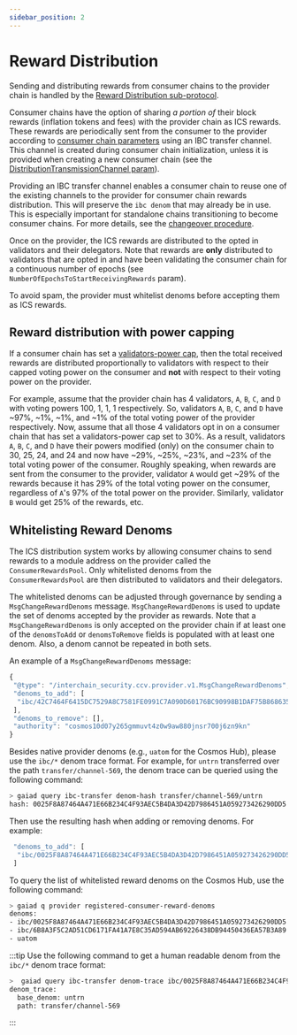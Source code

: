 ```yaml
---
sidebar_position: 2
---
```



# Reward Distribution

Sending and distributing rewards from consumer chains to the provider chain is handled by the [Reward Distribution sub-protocol](https://github.com/cosmos/ibc/blob/main/spec/app/ics-028-cross-chain-validation/overview_and_basic_concepts.md#reward-distribution).

Consumer chains have the option of sharing _a portion of_ their block rewards (inflation tokens and fees) with the provider chain as ICS rewards.
These rewards are periodically sent from the consumer to the provider according to [consumer chain parameters](../build/modules/03-consumer.md#parameters) using an IBC transfer channel.
This channel is created during consumer chain initialization, unless it is provided when creating a new consumer chain (see the [DistributionTransmissionChannel param](../build/modules/03-consumer.md#distributiontransmissionchannel)). 

Providing an IBC transfer channel enables a consumer chain to reuse one of the existing channels to the provider for consumer chain rewards distribution. 
This will preserve the `ibc denom` that may already be in use. 
This is especially important for standalone chains transitioning to become consumer chains. 
For more details, see the [changeover procedure](../consumer-development/changeover-procedure.md).

Once on the provider, the ICS rewards are distributed to the opted in validators and their delegators.
Note that rewards are **only** distributed to validators that are opted in and have been validating the consumer chain
for a continuous number of epochs (see `NumberOfEpochsToStartReceivingRewards` param).

To avoid spam, the provider must whitelist denoms before accepting them as ICS rewards.  

## Reward distribution with power capping

If a consumer chain has set a [validators-power cap](./power-shaping.md#capping-the-validator-powers), then the total received
rewards are distributed proportionally to validators with respect to their capped voting power on the consumer and **not**
with respect to their voting power on the provider.

For example, assume that the provider chain has 4 validators, `A`, `B`, `C`, and `D` with voting powers 100, 1, 1, 1 respectively.
So, validators `A`, `B`, `C`, and `D` have ~97%, ~1%, ~1%, and ~1% of the total voting power of the provider respectively.
Now, assume that all those 4 validators opt in on a consumer chain that has set a validators-power cap set to 30%.
As a result, validators `A`, `B`, `C`, and `D` have their powers modified (only) on the consumer chain to 
30, 25, 24, and 24 and now have ~29%, ~25%, ~23%, and ~23% of the total voting power of the consumer.
Roughly speaking, when rewards are sent from the consumer to the provider, validator `A` would get ~29% of the rewards
because it has 29% of the total voting power on the consumer, regardless of `A`'s 97% of the total power on the provider.
Similarly, validator `B` would get 25% of the rewards, etc.


## Whitelisting Reward Denoms

The ICS distribution system works by allowing consumer chains to send rewards to a module address on the provider called the `ConsumerRewardsPool`.
Only whitelisted denoms from the `ConsumerRewardsPool` are then distributed to validators and their delegators.

The whitelisted denoms can be adjusted through governance by sending a `MsgChangeRewardDenoms` message.
`MsgChangeRewardDenoms` is used to update the set of denoms accepted by the provider as rewards.
Note that a `MsgChangeRewardDenoms` is only accepted on the provider chain if at least one of the `denomsToAdd` or `denomsToRemove` fields is populated with at least one denom.
Also, a denom cannot be repeated in both sets.

An example of a `MsgChangeRewardDenoms` message:
```js
{
 "@type": "/interchain_security.ccv.provider.v1.MsgChangeRewardDenoms",
 "denoms_to_add": [
  "ibc/42C7464F6415DC7529A8C7581FE0991C7A090D60176BC90998B1DAF75B868635"
 ],
 "denoms_to_remove": [],
 "authority": "cosmos10d07y265gmmuvt4z0w9aw880jnsr700j6zn9kn"
}
```

Besides native provider denoms (e.g., `uatom` for the Cosmos Hub), please use the `ibc/*` denom trace format.
For example, for `untrn` transferred over the path `transfer/channel-569`, the denom trace can be queried using the following command:
```bash
> gaiad query ibc-transfer denom-hash transfer/channel-569/untrn
hash: 0025F8A87464A471E66B234C4F93AEC5B4DA3D42D7986451A059273426290DD5
```
Then use the resulting hash when adding or removing denoms. For example:

```js
 "denoms_to_add": [
  "ibc/0025F8A87464A471E66B234C4F93AEC5B4DA3D42D7986451A059273426290DD5"
 ]
```

To query the list of whitelisted reward denoms on the Cosmos Hub, use the following command:
```bash
> gaiad q provider registered-consumer-reward-denoms
denoms:
- ibc/0025F8A87464A471E66B234C4F93AEC5B4DA3D42D7986451A059273426290DD5
- ibc/6B8A3F5C2AD51CD6171FA41A7E8C35AD594AB69226438DB94450436EA57B3A89
- uatom
```

:::tip
Use the following command to get a human readable denom from the `ibc/*` denom trace format:
```bash
>  gaiad query ibc-transfer denom-trace ibc/0025F8A87464A471E66B234C4F93AEC5B4DA3D42D7986451A059273426290DD5
denom_trace:
  base_denom: untrn
  path: transfer/channel-569
```
:::

